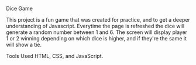 Dice Game

This project is a fun game that was created for practice, and to get a deeper understanding of Javascript. Everytime the page is refreshed the dice will generate a random number between 1 and 6. The screen will display player 1 or 2 winning depending on which dice is higher, and if they're the same it will show a tie.

Tools Used
HTML, CSS, and JavaScript.
